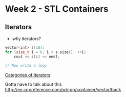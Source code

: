 # Week 2 - STL Containers

## Iterators

* why iterators?
```cpp
vector<int> s(10);
for (size_t i = 0; i < s.size(); ++i)
    cout << s[i] << endl;

// Now write a loop 
```

[Categories of iterators](http://www.cplusplus.com/reference/iterator/)


Gotta have to talk about this http://en.cppreference.com/w/cpp/container/vector/back

## 

